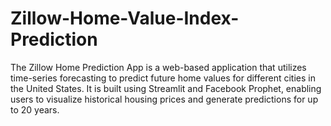 # Zillow-Home-Value-Index-Prediction
The Zillow Home Prediction App is a web-based application that utilizes time-series forecasting to predict future home values for different cities in the United States. It is built using Streamlit and Facebook Prophet, enabling users to visualize historical housing prices and generate predictions for up to 20 years.
